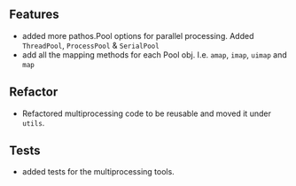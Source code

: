 ## Features

- added more pathos.Pool options for parallel processing. Added `ThreadPool`, `ProcessPool` & `SerialPool`
- add all the mapping methods for each Pool obj. I.e. `amap`, `imap`, `uimap` and `map`

## Refactor

- Refactored multiprocessing code to be reusable and moved it under `utils`.

## Tests

- added tests for the multiprocessing tools.
